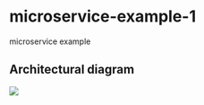 # microservice-example-1
microservice example

## Architectural diagram
<img src="https://res.cloudinary.com/dyjp6vejk/image/upload/v1615191521/services_ovfotr.png" />
